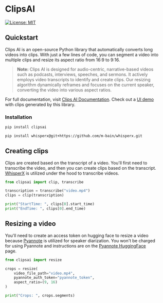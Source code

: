 # ClipsAI

<!-- [![PyPI version](https://badge.fury.io/py/project-name.svg)](https://badge.fury.io/py/project-name) -->
[![License: MIT](https://img.shields.io/badge/License-MIT-yellow.svg)](https://opensource.org/licenses/MIT)


## Quickstart

Clips AI is an open-source Python library that automatically converts long videos into
clips. With just a few lines of code, you can segment a video into multiple clips and
resize its aspect ratio from 16:9 to 9:16.

> **Note:** Clips AI is designed for audio-centric, narrative-based videos such as
podcasts, interviews, speeches, and sermons. It actively employs video transcripts to
identify and create clips. Our resizing algorithm dynamically reframes and focuses on
the current speaker, converting the video into various aspect ratios.

For full documentation, visit [Clips AI Documentation](https://clipsai.com).
Check out a [UI demo](https://demo.clipsai.com) with clips generated by this library.

### Installation

```bash
pip install clipsai
```

```bash
pip install whisperx@git+https://github.com/m-bain/whisperx.git
```

## Creating clips

Clips are created based on the transcript of a video. You'll first need to transcribe
the video, and then you can create clips based on the transcript.
[WhisperX](https://github.com/m-bain/whisperX) is utilized under the hood to transcribe
videos.

```python
from clipsai import clip, transcribe

transcription = transcribe("video.mp4")
clips = clip(transcription)

print("StartTime: ", clips[0].start_time)
print("EndTime: ", clips[0].end_time)
```

## Resizing a video

You'll need to create an access token on hugging face to resize a video because 
[Pyannote](https://github.com/pyannote/pyannote-audio) is utilized for speaker 
diarization. You won't be charged for using Pyannote and instructions are on the
[Pyannote HuggingFace ](https://huggingface.co/pyannote/speaker-diarization-3.0) page.

```python
from clipsai import resize

crops = resize(
    video_file_path="video.mp4",
    pyannote_auth_token="pyannote_token",
    aspect_ratio=(9, 16)
)

print("Crops: ", crops.segments)
```